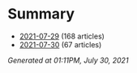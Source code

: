 # Summary
* [2021-07-29](https://github.com/nuuuwan/news_lk/blob/data/news_lk.2021-07-29.json) (168 articles)
* [2021-07-30](https://github.com/nuuuwan/news_lk/blob/data/news_lk.2021-07-30.json) (67 articles)

*Generated at 01:11PM, July 30, 2021*